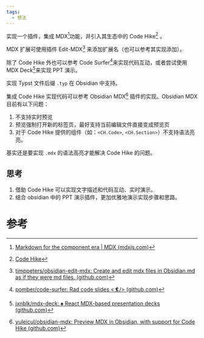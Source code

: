 ```yaml
---
tags:
  - 想法
---
```

实现一个插件，集成 MDX[^1]功能，并引入其生态中的 Code Hike[^2] 。

MDX 扩展可使用插件 Edit-MDX[^3] 来添加扩展名（也可以参考其实现添加）。

除了 Code Hike 外也可以参考 Code Surfer[^4]来实现代码互动，或者尝试使用 MDX Deck[^5]来实现 PPT 演示。

实现 Typst 文件后缀 `.typ` 在 Obsidian 中支持。

集成 Code Hike 实现代码可以参考 Obsidian MDX[^6] 插件的实现。Obsidian MDX 目前有以下问题：

1. 不支持实时预览
2. 预览强制打开新的标签页，最好支持当前编辑文件直接变成预览页
3. 对于 Code Hike 提供的组件（如：`<CH.Code>`, `<CH.Section>`）不支持语法亮亮。

基实还是要实现 `.mdx` 的语法高亮才能解决 Code Hike 的问题。

## 思考

1. 借助 Code Hike 可以实现文字描述和代码互动、实时演示。
2. 结合 obsidian 中的 PPT 演示插件，更加优雅地演示实现步骤和思路。


# 参考

[^1]: [Markdown for the component era | MDX (mdxjs.com)](https://mdxjs.com/)
[^2]: [Code Hike](https://codehike.org/)
[^3]: [timppeters/obsidian-edit-mdx: Create and edit mdx files in Obsidian.md as if they were md files. (github.com)](https://github.com/timppeters/obsidian-edit-mdx)
[^4]: [pomber/code-surfer: Rad code slides <🏄/> (github.com)](https://github.com/pomber/code-surfer)
[^5]: [jxnblk/mdx-deck: ♠️ React MDX-based presentation decks (github.com)](https://github.com/jxnblk/mdx-deck)
[^6]: [yuleicul/obsidian-mdx: Preview MDX in Obsidian, with support for Code Hike (github.com)](https://github.com/yuleicul/obsidian-mdx)